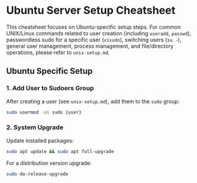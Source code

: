 # Ubuntu Server Setup Cheatsheet

This cheatsheet focuses on Ubuntu-specific setup steps. For common UNIX/Linux commands related to user creation (including `useradd`, `passwd`), passwordless sudo for a specific user (`visudo`), switching users (`su -`), general user management, process management, and file/directory operations, please refer to `unix-setup.md`.

## Ubuntu Specific Setup

### 1. Add User to Sudoers Group

After creating a user (see `unix-setup.md`), add them to the `sudo` group:

```bash
sudo usermod -aG sudo {user}
```

### 2. System Upgrade

Update installed packages:

```bash
sudo apt update && sudo apt full-upgrade
```

For a distribution version upgrade:

```bash
sudo do-release-upgrade
```
